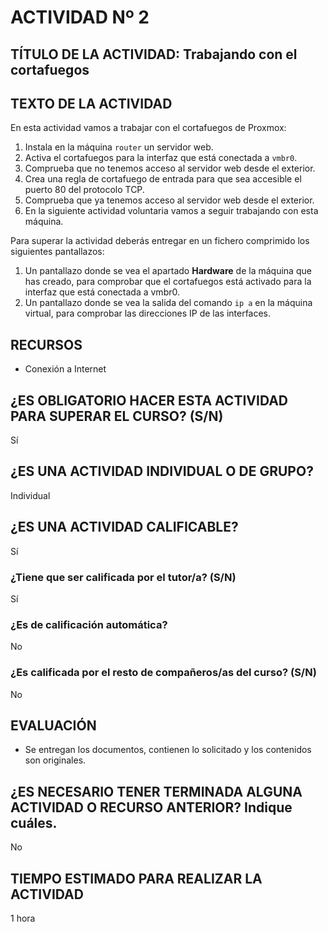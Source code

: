 # ACTIVIDAD Nº 2

## TÍTULO DE LA ACTIVIDAD: Trabajando con el cortafuegos

## TEXTO DE LA ACTIVIDAD

En esta actividad vamos a trabajar con el cortafuegos de Proxmox:

1. Instala en la máquina `router` un servidor web.
2. Activa el cortafuegos para la interfaz que está conectada a `vmbr0`.
3. Comprueba que no tenemos acceso al servidor web desde el exterior.
4. Crea una regla de cortafuego de entrada para que sea accesible el puerto 80 del protocolo TCP.
5. Comprueba que ya tenemos acceso al servidor web desde el exterior.
6. En la siguiente actividad voluntaria vamos a seguir trabajando con esta máquina.

Para superar la actividad deberás entregar en un fichero comprimido los siguientes pantallazos:

1. Un pantallazo donde se vea el apartado **Hardware** de la máquina que has creado, para comprobar que el cortafuegos está activado para la interfaz que está conectada a vmbr0.
2. Un pantallazo donde se vea la salida del comando `ip a` en la máquina virtual, para comprobar las direcciones IP de las interfaces.


## RECURSOS

* Conexión a Internet

## ¿ES OBLIGATORIO HACER ESTA ACTIVIDAD PARA SUPERAR EL CURSO? (S/N)

Sí

## ¿ES UNA ACTIVIDAD INDIVIDUAL O DE GRUPO?

Individual

## ¿ES UNA ACTIVIDAD CALIFICABLE?

Sí

### ¿Tiene que ser calificada por el tutor/a? (S/N)

Sí

### ¿Es de calificación automática?

No

### ¿Es calificada por el resto de compañeros/as del curso? (S/N)

No

## EVALUACIÓN

* Se entregan los documentos, contienen lo solicitado y los contenidos son originales.

## ¿ES NECESARIO TENER TERMINADA ALGUNA ACTIVIDAD O RECURSO ANTERIOR? Indique cuáles.

No

## TIEMPO ESTIMADO PARA REALIZAR LA ACTIVIDAD

1 hora
